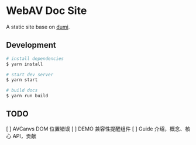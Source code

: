 # WebAV Doc Site

A static site base on [dumi](https://d.umijs.org).

## Development

```bash
# install dependencies
$ yarn install

# start dev server
$ yarn start

# build docs
$ yarn run build
```

## TODO

[ ] AVCanvs DOM 位置错误
[ ] DEMO 兼容性提醒组件
[ ] Guide 介绍，概念、核心 API，贡献
